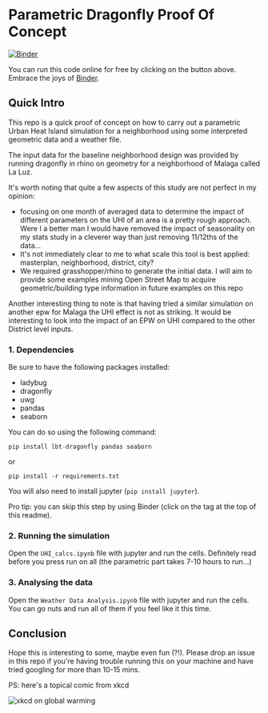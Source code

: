 # Parametric Dragonfly Proof Of Concept

[![Binder](https://mybinder.org/badge_logo.svg)](https://mybinder.org/v2/gh/AntoineDao/parametric_dragonfly_poc/master)

You can run this code online for free by clicking on the button above. Embrace the joys of [Binder](https://mybinder.org/).

## Quick Intro
This repo is a quick proof of concept on how to carry out a parametric Urban Heat Island simulation for a neighborhood using some interpreted geometric data and a weather file.

The input data for the baseline neighborhood design was provided by running dragonfly in rhino on geometry for a neighborhood of Malaga called La Luz.

It's worth noting that quite a few aspects of this study are not perfect in my opinion: 
* focusing on one month of averaged data to determine the impact of different parameters on the UHI of an area is a pretty rough approach. Were I a better man I would have removed the impact of seasonality on my stats study in a cleverer way than just removing 11/12ths of the data...
* It's not immediately clear to me to what scale this tool is best applied: masterplan, neighborhood, district, city?
* We required grasshopper/rhino to generate the initial data. I will aim to provide some examples mining Open Street Map to acquire geometric/building type information in future examples on this repo

Another interesting thing to note is that having tried a similar simulation on another epw for Malaga the UHI effect is not as striking. It would be interesting to look into the impact of an EPW on UHI compared to the other District level inputs.


### 1. Dependencies
Be sure to have the following packages installed:
* ladybug
* dragonfly
* uwg
* pandas
* seaborn

You can do so using the following command:
```console
pip install lbt-dragonfly pandas seaborn
```
or
```console
pip install -r requirements.txt
```

You will also need to install jupyter (`pip install jupyter`).

Pro tip: you can skip this step by using Binder (click on the tag at the top of this readme).

### 2. Running the simulation
Open the `UHI_calcs.ipynb` file with jupyter and run the cells. Definitely read before you press run on all (the parametric part takes 7-10 hours to run...)

### 3. Analysing the data
Open the `Weather Data Analysis.ipynb` file with jupyter and run the cells. You can go nuts and run all of them if you feel like it this time.

## Conclusion
Hope this is interesting to some, maybe even fun (?!). Please drop an issue in this repo if you're having trouble running this on your machine and have tried googling for more than 10-15 mins.

PS: here's a topical comic from xkcd

![xkcd on global warming](https://imgs.xkcd.com/comics/4_5_degrees.png)

